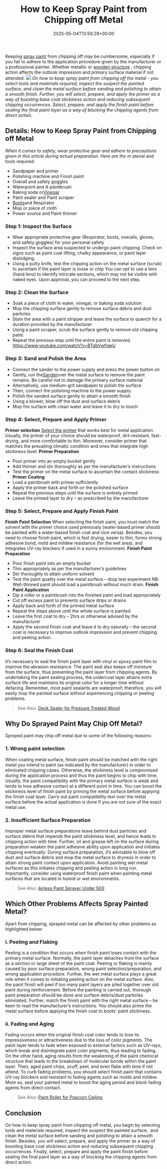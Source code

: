 ﻿---
layout: post
title: How to Keep Spray Paint from Chipping off Metal
date: '2025-05-04T13:59:28+00:00'
categories:
- DIY Paintings
tags: []
slug: /how-to-keep-spray-paint-from-chipping-off-metal/
lastmod: 2025-05-07T12:21:27+03:00
---

Keeping
[spray paint](https://pestpolicy.com/best-spray-paint-for-metal/)
from chipping off may be cumbersome, especially if you fail to adhere to the application procedure given by the manufacturer or a professional painter.
Whether metallic or
[wooden structure](https://pestpolicy.com/best-stain-for-swing-set/)
, chipping action affects the outlook impression and primary surface material if not attended.
![](/assets/img/img/)
*On how to keep spray paint from chipping off the metal - you select tools and materials required, inspect the suspect the painted surface, and clean the metal surface before sanding and polishing to attain a smooth finish.*
*Further, you will select, prepare, and apply the primer as a way of boosting base coat stickiness action and reducing subsequent chipping occurrences. Select, prepare, and apply the finish paint before sealing the final paint layer as a way of blocking the chipping agents from direct action.*
## Details: How to Keep Spray Paint from Chipping off Metal
*When it comes to safety, wear protective gear and adhere to precautions given in this article during actual preparation. Here are the m*
aterial and tools required:
- Sandpaper and primer
- Polishing machine and Finish paint
- Overall and safety goggles
- Waterpoint and A paintbrush
- Baking soda or[Vinegar](https://pestpolicy.com/does-vinegar-remove-paint/)
- Paint sealer and Paint scraper
- [Boots](https://pestpolicy.com/best-shoes-for-painters/)and Respirator
- Mop or piece of cloth
- Power source and Paint thinner
### Step 1: Inspect the Surface
- Wear appropriate protective gear (Respirator, boots, overalls, gloves, and safety goggles) for your personal safety
- Inspect the surface area suspected to undergo paint chipping. Check on signs such as paint coat lifting, chalky appearance, or paint layer dislodging.
- Using a putty knife, test the chipping action on the metal surface (scrub) to ascertain if the paint layer is loose or chip
You can opt to use a lens (hand lens) to identify intricate sections, which may not be visible with naked eyes. Upon approval, you can proceed to the next step.
### Step 2: Clean the Surface
- Soak a piece of cloth in water, vinegar, or baking soda solution
- Mop the chipping surface gently to remove surface debris and dust particles
- Stain the area with a paint stripper and leave the surface to quench for a duration provided by the manufacturer
- Using a paint scraper, scrub the surface gently to remove old chipping paint.
- Repeat the previous step until the entire paint is removed.
https://www.youtube.com/watch?v=BTgbVwfigeU
### Step 3: Sand and Polish the Area
- Connect the sander to the power supply and press the power button on
- Gently, run the[Sander](https://pestpolicy.com/best-belt-sander-for-deck/)over the metal surface to remove the paint remains. Be careful not to damage the primary surface material
- Alternatively, use medium-grit sandpaper to polish the surface
- Then, connect the polishing machine to the power supply.
- Polish the sanded surface gently to attain a smooth finish
- Using a blower, blow off the dust and surface debris
- Mop the surface with clean water and leave it to dry to touch
### Step 4: Select, Prepare and Apply Primer
**Primer selection**
[Select the primer](https://pestpolicy.com/self-etching-primer-vs-regular-primer/)
that works best for metal application. Usually, the primer of your choice should be waterproof, dirt-resistant, fast-drying, and more comfortable to thin.
Moreover, consider primer that matches the prevailing climatic condition and ones that integrate high stickiness level.
**Primer Preparation**
- Pour primer into an empty bucket gently
- Add thinner and stir thoroughly as per the manufacturer’s instructions
- Test the primer on the metal surface to ascertain the contact stickiness
**Primer Coating**
- Load a paintbrush with primer sufficiently
- Apply the primer back and forth on the polished surface
- Repeat the previous steps until the surface is entirely primed
- Leave the primed layer to dry – as prescribed by the manufacturer
### Step 5: Select, Prepare and Apply Finish Paint
**Finish Paint Selection**
When selecting the finish paint, you must match the solvent with the primer choice used previously (water-based primer should be painted with a water-based finish coat and vice versa).
Besides, you need to choose finish paint, which is fast drying, easier to thin, forms strong adhesive bond, mold and mildew resistance (for the wet area), and integrates UV-ray blockers if used in a sunny environment.
**Finish Paint Preparation**
- Pour finish paint into an empty bucket
- Thin appropriately as per the manufacturer’s guidelines
- Stir thoroughly to attain uniform solvent
- Test the paint quality over the metal surface – drop test experiment
NB: Well-thinned paint should load a paintbrush without much drain.
**Finish Paint Application**
- Dip a roller or a paintbrush into the finished paint and load appropriately
- Cut off excess paint to prevents surface drips or drains
- Apply back and forth of the primed metal surface
- Repeat the steps above until the whole surface is painted
- Leave the first coat to dry – 2hrs or otherwise advised by the manufacturer
- Apply the second finish coat and leave it to dry naturally – the second coat is necessary to improve outlook impression and prevent chipping and peeling action.
### Step 6: Seal the Finish Coat
It’s necessary to seal the finish paint layer with vinyl or epoxy paint film to improve the abrasion resistance.
The paint seal also keeps off moisture from the surface, thus preventing the paint layer from chipping agents.
By undertaking the paint sealing process, the undercoat layer attains extra surface life and maintains its original color for a longer time without defacing.
Remember, most paint sealants are waterproof; therefore, you will easily mop the painted surface without experiencing chipping or peeling problems.
> See Also:
> [Deck Sealer for Pressure Treated Wood](https://pestpolicy.com/best-deck-sealer-for-pressure-treated-wood/)
## Why Do Sprayed Paint May Chip Off Metal?
Sprayed paint may chip off metal due to some of the following reasons:
### 1. Wrong paint selection
When coating metal surface, finish paint should be matched with the right metal you intend to paint (as indicated by the manufacturer) in order to eliminated chipping cases.
Otherwise, the stickiness level is compromised during the application process and thus the paint begins to chip with time.
Usually, the paint compatibility with the primary metal surface is weak and tends to lose adhesive contact at a different point in time.
You can boost the stickiness level of finish paint by priming the metal surface before applying the finish coat layer.
Carry out paint compatibility text over the metal surface before the actual application is done if you are not sure of the exact metal use.
### 2. Insufficient Surface Preparation
Improper metal surface preparations leave behind dust particles and surface debris that impends the paint stickiness level, and hence leads to chipping action with time.
Further, oil and grease left on the surface during preparation weaken the paint adhesive ability upon application and initiates chipping eventually.
During surface preparation, it’s advisable to blow off dust and surface debris and mop the metal surface to dryness in order to attain strong paint contact upon application.
Avoid painting wet metal surfaces as this initiates chipping and peeling action in long run.
Importantly, consider using waterproof finish paint when painting metal surfaces that are located in humid or wet environments.
> See Also:
> [Airless Paint Sprayer Under 500](https://pestpolicy.com/best-airless-paint-sprayer-under-500/)
## Which Other Problems Affects Spray Painted Metal?
Apart from chipping, sprayed metal can be affected by other problems as highlighted below:
### i. Peeling and Flaking
Peeling is a condition that occurs when finish paint loses contact with the primary metal surface. Normally, the paint layer detaches from the surface as a section or large sheet of the paint coat.
Peeling or flaking is mainly caused by poor surface preparation, wrong paint selection/preparation, and wrong application procedure.
Further, the wet metal surface plays a great role when it comes to initiating peeling action on the metal surface.
Also, the paint finish will peel if too many paint layers are piled together over old paint during reinforcement.
Before the painting is carried out, thorough paint preparation should be done and surface debris/dust particles eliminated.
Further, match the finish paint with the right metal surface – be keen to read the manufacturer’s instructions.
You should also prime the metal surface before applying the finish coat to boots' paint stickiness.
### ii. Fading and Aging
Fading occurs when the original finish coat color tends to lose its impressiveness or attractiveness due to the loss of color pigments.
The paint layer tends to fade when exposed to external factors such as UV-rays, which break and disintegrate paint color pigments, thus leading to fading.
On the other hand, aging results from the weakening of the paint chemical structure that leads to the breakdown of molecular bonds within the paint layer.
Then, aged paint chips, scuff, peel, and even flake with time if not attend.
To curb fading problems, you should select finish paint that contains UV-ray blockers and resistant to fading agents such as molds and mildew.
More so, seal your painted metal to boost the aging period and block fading agents from direct contact.
> See Also:
> [Paint Roller for Popcorn Ceiling](https://pestpolicy.com/best-paint-roller-for-popcorn-ceiling/)
## Conclusion
On how to keep spray paint from chipping off metal, you begin by selecting tools and materials required, inspect the suspect the painted surface,  and clean the metal surface before sanding and polishing to attain a smooth finish.
Besides, you will select, prepare, and apply the primer as a way of boosting base coat stickiness action and reducing subsequent chipping occurrences.
Finally, select, prepare and apply the paint finish before sealing the final paint layer as a way of blocking the chipping agents from direct action.